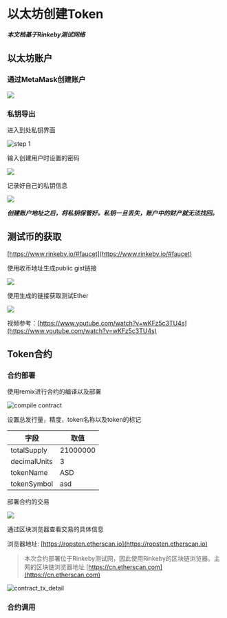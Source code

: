 # 以太坊创建Token
***本文档基于Rinkeby测试网络***

## 以太坊账户

### 通过MetaMask创建账户

![](https://github.com/lynAzrael/L/blob/master/share/img/create_account_metamask.png)

### 私钥导出

进入到处私钥界面

![step 1](https://github.com/lynAzrael/L/blob/master/share/img/prepare_dump_key.png)

输入创建用户时设置的密码

![](https://github.com/lynAzrael/L/blob/master/share/img/passwd_dump_key.png)

记录好自己的私钥信息

![](https://github.com/lynAzrael/L/blob/master/share/img/dump_key_info.png)

***创建账户地址之后，将私钥保管好。私钥一旦丢失，账户中的财产就无法找回。***

## 测试币的获取
[https://www.rinkeby.io/#faucet](https://www.rinkeby.io/#faucet)

使用收币地址生成public gist链接

![](https://github.com/lynAzrael/L/blob/master/share/img/create_public_gist.png)

使用生成的链接获取测试Ether

![](https://github.com/lynAzrael/L/blob/master/share/img/rinkeby_authenticated_faucet.png)

视频参考：[https://www.youtube.com/watch?v=wKFz5c3TU4s](https://www.youtube.com/watch?v=wKFz5c3TU4s)


## Token合约

### 合约部署
使用remix进行合约的编译以及部署

![compile contract](https://github.com/lynAzrael/L/blob/master/share/img/contract_compile.png)

设置总发行量，精度，token名称以及token的标记

|字段|取值|
|----|----|
|totalSupply|21000000|
|decimalUnits|3|
|tokenName|ASD|
|tokenSymbol|asd|

部署合约的交易

![](https://github.com/lynAzrael/L/blob/master/share/img/contract_transfer_tx.png)

通过区块浏览器查看交易的具体信息

浏览器地址: [https://ropsten.etherscan.io](https://ropsten.etherscan.io)

> 本次合约部署位于Rinkeby测试网，因此使用Rinkeby的区块链浏览器。主网的区块链浏览器地址 [https://cn.etherscan.com](https://cn.etherscan.com)

![contract_tx_detail](https://github.com/lynAzrael/L/blob/master/share/img/contract_tx_detail.png)



### 合约调用



